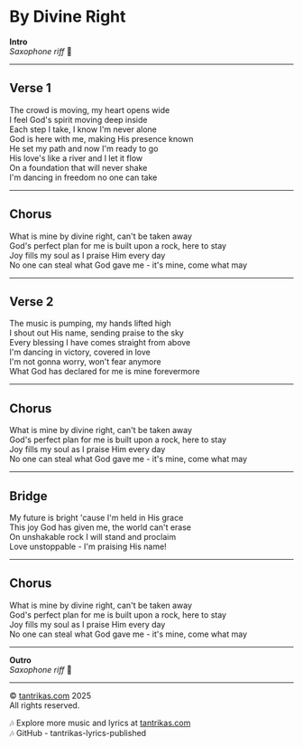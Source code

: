 # By Divine Right

**Intro**  
*Saxophone riff* 🎷  

---

## Verse 1
The crowd is moving, my heart opens wide  
I feel God's spirit moving deep inside  
Each step I take, I know I'm never alone  
God is here with me, making His presence known  
He set my path and now I'm ready to go  
His love's like a river and I let it flow  
On a foundation that will never shake  
I'm dancing in freedom no one can take  

---

## Chorus
What is mine by divine right, can't be taken away  
God's perfect plan for me is built upon a rock, here to stay  
Joy fills my soul as I praise Him every day  
No one can steal what God gave me - it's mine, come what may  

---

## Verse 2
The music is pumping, my hands lifted high  
I shout out His name, sending praise to the sky  
Every blessing I have comes straight from above  
I'm dancing in victory, covered in love  
I'm not gonna worry, won't fear anymore  
What God has declared for me is mine forevermore  

---

## Chorus
What is mine by divine right, can't be taken away  
God's perfect plan for me is built upon a rock, here to stay  
Joy fills my soul as I praise Him every day  
No one can steal what God gave me - it's mine, come what may  

---

## Bridge
My future is bright 'cause I'm held in His grace  
This joy God has given me, the world can't erase  
On unshakable rock I will stand and proclaim  
Love unstoppable - I'm praising His name!  

---

## Chorus
What is mine by divine right, can't be taken away  
God's perfect plan for me is built upon a rock, here to stay  
Joy fills my soul as I praise Him every day  
No one can steal what God gave me - it's mine, come what may  

---

**Outro**  
*Saxophone riff* 🎷  

---

© [tantrikas.com](https://tantrikas.com) 2025  
All rights reserved.  

🎶 Explore more music and lyrics at [tantrikas.com](https://tantrikas.com)  
🎶 GitHub - tantrikas-lyrics-published  
